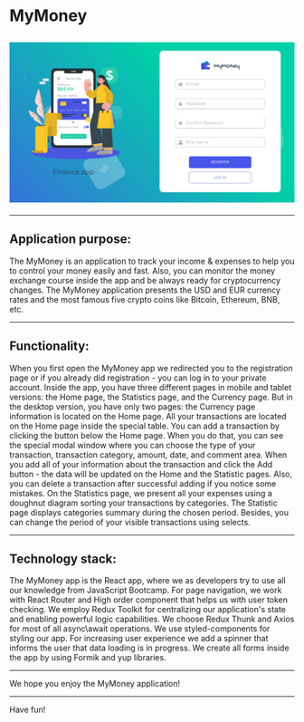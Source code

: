 # MyMoney

## ![MyMoney](public/wallet.png)

---

## Application purpose:

The MyMoney is an application to track your income & expenses to help you to
control your money easily and fast. Also, you can monitor the money exchange
course inside the app and be always ready for cryptocurrency changes. The
MyMoney application presents the USD and EUR currency rates and the most famous
five crypto coins like Bitcoin, Ethereum, BNB, etc.

---

## Functionality:

When you first open the MyMoney app we redirected you to the registration page
or if you already did registration - you can log in to your private account.
Inside the app, you have three different pages in mobile and tablet versions:
the Home page, the Statistics page, and the Currency page. But in the desktop
version, you have only two pages: the Currency page information is located on
the Home page. All your transactions are located on the Home page inside the
special table. You can add a transaction by clicking the button below the Home
page. When you do that, you can see the special modal window where you can
choose the type of your transaction, transaction category, amount, date, and
comment area. When you add all of your information about the transaction and
click the Add button - the data will be updated on the Home and the Statistic
pages. Also, you can delete a transaction after successful adding if you notice
some mistakes. On the Statistics page, we present all your expenses using a
doughnut diagram sorting your transactions by categories. The Statistic page
displays categories summary during the chosen period. Besides, you can change
the period of your visible transactions using selects.

---

## Technology stack:

The MyMoney app is the React app, where we as developers try to use all our
knowledge from JavaScript Bootcamp. For page navigation, we work with React
Router and High order component that helps us with user token checking. We
employ Redux Toolkit for centralizing our application's state and enabling
powerful logic capabilities. We choose Redux Thunk and Axios for most of all
async\await operations. We use styled-components for styling our app. For
increasing user experience we add a spinner that informs the user that data
loading is in progress. We create all forms inside the app by using Formik and
yup libraries.

---

We hope you enjoy the MyMoney application!

---

Have fun!
